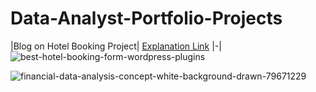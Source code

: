 # Data-Analyst-Portfolio-Projects


|Blog on Hotel Booking Project| [Explanation Link](https://medium.com/@sachintukumar1609/data-analyst-project-on-hotel-booking-cde5e70a033e)
|-|
![best-hotel-booking-form-wordpress-plugins](https://user-images.githubusercontent.com/103982094/227188283-dbe28ded-3f4e-46a6-a5dc-e691918288d1.jpg)

![financial-data-analysis-concept-white-background-drawn-79671229](https://user-images.githubusercontent.com/103982094/228513411-fd2e599c-f44f-4228-b5a3-7eccc3a9edf4.jpg)
